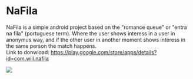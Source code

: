 # NaFila

NaFila is a simple android project based on the "romance queue" or "entra na fila" (portuguese term). Where the user shows
interess in a user in anonymus way, and if the other user in another moment shows interess in the same person the match happens.
</br> Link to donwload: https://play.google.com/store/apps/details?id=com.will.nafila

<img src="https://lh3.googleusercontent.com/X2MkgYQYfBg1L_3Hl5STpH04E8gMDMl1K7GgqMqozYRuyRPXvBEosgUAoElU-gEO=w1366-h630">
